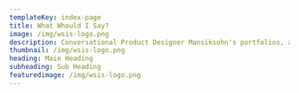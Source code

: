 ```yaml
---
templateKey: index-page
title: What Whould I Say?
image: /img/wsis-logo.png
description: Conversational Product Designer Mansiksohn's portfolios, and blogs.
thumbnail: /img/wsis-logo.png
heading: Main Heading
subheading: Sub Heading
featuredimage: /img/wsis-logo.png
---
```

